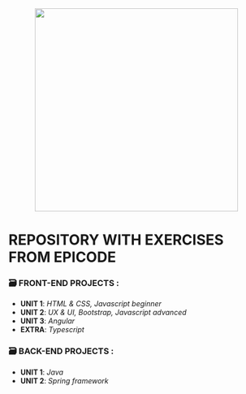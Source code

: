 <div align="center">
<img src="https://github.com/Elekekic/EPICODE-REPO/assets/157897660/76b00f36-7d92-4652-a6cc-00a296ebee5d" width="400px" />
</div>

<h1 > REPOSITORY WITH EXERCISES FROM EPICODE </h1>

### 🗃️ FRONT-END PROJECTS :

  - **UNIT 1**:  _HTML & CSS, Javascript beginner_
  - **UNIT 2**:  _UX & UI, Bootstrap, Javascript advanced_
  - **UNIT 3**:  _Angular_
  - **EXTRA**:  _Typescript_

### 🗃️ BACK-END PROJECTS :
  - **UNIT 1**:  _Java_
  - **UNIT 2**:  _Spring framework_
